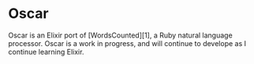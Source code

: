 Oscar
=========

Oscar is an Elixir port of [WordsCounted][1], a Ruby natural language processor. Oscar is a work in progress, and will continue to develope as I continue learning Elixir.

